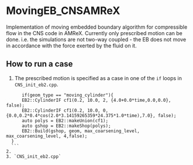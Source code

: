 # MovingEB_CNSAMReX
Implementation of moving embedded boundary algorithm for compressible flow in the CNS code in AMReX.
Currently only prescribed motion can be done. i.e. the simulations are not two-way coupled - the 
EB does not move in accordance with the force exerted by the fluid on it. 

## How to run a case 

1. The prescribed motion is specified as a case in one of the `if` loops in `CNS_init_eb2.cpp`.
  ```
		if(geom_type == "moving_cylinder"){
        EB2::CylinderIF cf1(0.2, 10.0, 2, {4.0+0.0*time,0.0,0.0}, false);
        EB2::CylinderIF cf1(0.2, 10.0, 0, {0.0,0.2*0.4*cos(2.0*3.14159265359*24.375*1.0*time),7.0}, false);
        auto polys = EB2::makeUnion(cf1);
        auto gshop = EB2::makeShop(polys);
        EB2::Build(gshop, geom, max_coarsening_level, max_coarsening_level, 4,false);
    }
	```
2. 
3. `CNS_init_eb2.cpp`
